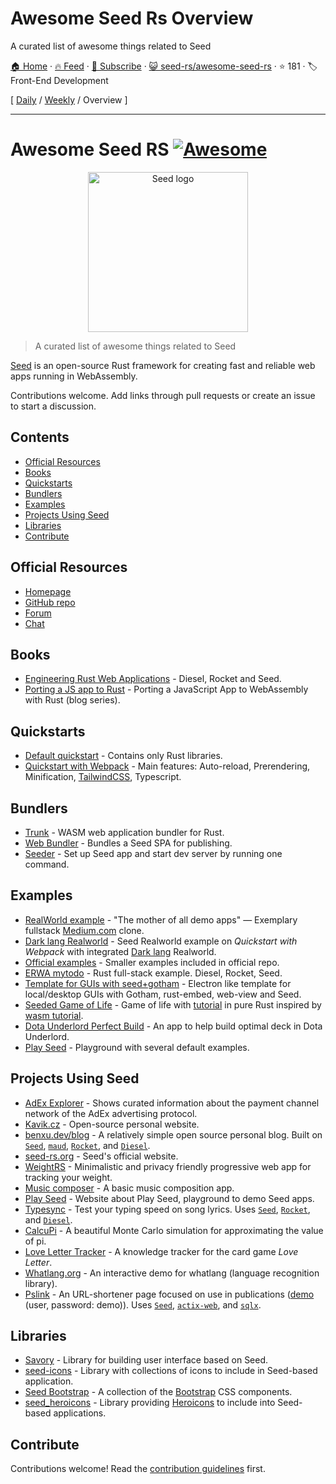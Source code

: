 # Awesome Seed Rs Overview

A curated list of awesome things related to Seed

[🏠 Home](/README.md) · [🔥 Feed](https://test.trackawesomelist.com/seed-rs/awesome-seed-rs/feed.xml) · [📮 Subscribe](https://trackawesomelist.us17.list-manage.com/subscribe?u=d2f0117aa829c83a63ec63c2f&id=36a103854c) · [😺 seed-rs/awesome-seed-rs](https://github.com/seed-rs/awesome-seed-rs/blob/master/README.md) · ⭐ 181 · 🏷️ Front-End Development

[ [Daily](/content/seed-rs/awesome-seed-rs/README.md) / [Weekly](/content/seed-rs/awesome-seed-rs/week/README.md) / Overview ]

---

<!--lint disable double-link-->

# Awesome Seed RS [![Awesome](https://awesome.re/badge.svg)](https://awesome.re)

<p align="center">
    <a href="https://seed-rs.org/">
        <img src="https://raw.githubusercontent.com/seed-rs/seed-rs.org/81ed1acc77062ede3295683f21f2d39611843192/seed_branding/seed_logo.min.svg" width="256" title="Seed logo">
    </a>
</p>

> A curated list of awesome things related to Seed

[Seed](https://seed-rs.org/) is an open-source Rust framework for creating fast and reliable web apps running in WebAssembly.

Contributions welcome. Add links through pull requests or create an issue to start a discussion.

## Contents

*   [Official Resources](#official-resources)
*   [Books](#books)
*   [Quickstarts](#quickstarts)
*   [Bundlers](#bundlers)
*   [Examples](#examples)
*   [Projects Using Seed](#projects-using-seed)
*   [Libraries](#libraries)
*   [Contribute](#contribute)

## Official Resources

*   [Homepage](https://seed-rs.org/)
*   [GitHub repo](https://github.com/seed-rs/seed)
*   [Forum](https://seed.discourse.group)
*   [Chat](https://discord.gg/JHHcHp5)

## Books

*   [Engineering Rust Web Applications](https://erwabook.com/) - Diesel, Rocket and Seed.
*   [Porting a JS app to Rust](https://slowtec.de/posts/2019-12-20-porting-javascript-to-rust-part-1.html) - Porting a JavaScript App to WebAssembly with Rust (blog series).

## Quickstarts

*   [Default quickstart](https://github.com/seed-rs/seed-quickstart) - Contains only Rust libraries.
*   [Quickstart with Webpack](https://github.com/seed-rs/seed-quickstart-webpack) - Main features: Auto-reload, Prerendering, Minification, [TailwindCSS](https://tailwindcss.com/), Typescript.

## Bundlers

*   [Trunk](https://github.com/thedodd/trunk) - WASM web application bundler for Rust.
*   [Web Bundler](https://github.com/panoptix-za/web-bundler) - Bundles a Seed SPA for publishing.
*   [Seeder](https://github.com/MartinKavik/seeder) - Set up Seed app and start dev server by running one command.

## Examples

*   [RealWorld example](https://github.com/seed-rs/seed-rs-realworld) - "The mother of all demo apps" — Exemplary fullstack [Medium.com](https://medium.com/) clone.
*   [Dark lang Realworld](https://github.com/MartinKavik/seed-realworld-darklang) - Seed Realworld example on *Quickstart with Webpack* with integrated [Dark lang](https://darklang.com/) Realworld.
*   [Official examples](https://github.com/seed-rs/seed/tree/master/examples) - Smaller examples included in official repo.
*   [ERWA mytodo](https://github.com/seed-rs/erwa_mytodo) - Rust full-stack example. Diesel, Rocket, Seed.
*   [Template for GUIs with seed+gotham](https://gitlab.com/liketechnik/local-gui-seed-gotham) - Electron like template for local/desktop GUIs with Gotham, rust-embed, web-view and Seed.
*   [Seeded Game of Life](https://github.com/arn-the-long-beard/seeded_game_of_life) - Game of life with [tutorial](https://dev.to/arnthelongbeard/how-to-only-rust-for-web-frontend-1026) in pure Rust inspired by [wasm tutorial](https://rustwasm.github.io/docs/book/).
*   [Dota Underlord Perfect Build](https://github.com/warycat/dotawasm) - An app to help build optimal deck in Dota Underlord.
*   [Play Seed](https://ide.play-seed.dev) - Playground with several default examples.

## Projects Using Seed

*   [AdEx Explorer](https://github.com/adexnetwork/adex-explorer) - Shows curated information about the payment channel network of the AdEx advertising protocol.
*   [Kavik.cz](https://github.com/MartinKavik/kavik.cz) - Open-source personal website.
*   [benxu.dev/blog](https://github.com/AlterionX/benxu-dev) - A relatively simple open source personal blog. Built on [`Seed`](https://seed-rs.org/), [`maud`](https://maud.lambda.xyz), [`Rocket`](https://rocket.rs), and [`Diesel`](https://diesel.rs).
*   [seed-rs.org](https://github.com/seed-rs/seed-rs.org) - Seed's official website.
*   [WeightRS](https://gitlab.com/mkroehnert/weightrs) - Minimalistic and privacy friendly progressive web app for tracking your weight.
*   [Music composer](https://github.com/ethanboxx/planters-rdconf-hackathon-project) - A basic music composition app.
*   [Play Seed](https://play-seed.dev) - Website about Play Seed, playground to demo Seed apps.
*   [Typesync](https://typesync.rutrum.net) - Test your typing speed on song lyrics.  Uses [`Seed`](https://seed-rs.org/), [`Rocket`](https://rocket.rs), and [`Diesel`](https://diesel.rs).
*   [CalcuPi](https://dvjn.github.io/CalcuPi) - A beautiful Monte Carlo simulation for approximating the value of pi.
*   [Love Letter Tracker](https://www.fosskers.ca/en/tools/love-letter) - A knowledge tracker for the card game *Love Letter*.
*   [Whatlang.org](https://whatlang.org/) - An interactive demo for whatlang (language recognition library).
*   [Pslink](https://pslink.teilgedanken.de) - An URL-shortener page focused on use in publications ([demo](https://demo.pslink.teilgedanken.de/app/) (user, password: demo)).  Uses [`Seed`](https://seed-rs.org/), [`actix-web`](https://actix.rs/), and [`sqlx`](https://github.com/launchbadge/sqlx).

## Libraries

*   [Savory](https://gitlab.com/MAlrusayni/savory) - Library for building user interface based on Seed.
*   [seed-icons](https://crates.io/crates/seed-icons) - Library with collections of icons to include in Seed-based application.
*   [Seed Bootstrap](https://github.com/panoptix-za/seed-bootstrap) - A collection of the [Bootstrap](https://getbootstrap.com/) CSS components.
*   [seed\_heroicons](https://github.com/mh84/seed_heroicons) - Library providing [Heroicons](https://heroicons.com/) to include into Seed-based applications.

## Contribute

Contributions welcome! Read the [contribution guidelines](https://github.com/seed-rs/awesome-seed-rs/blob/master/README.md/contributing.md) first.

